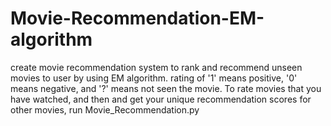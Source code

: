 # Movie-Recommendation-EM-algorithm
create movie recommendation system to rank and recommend unseen movies to user by using EM algorithm.
rating of '1' means positive, '0' means negative, and '?' means not seen the movie.
To rate movies that you have watched, and then and get your unique recommendation scores for other
movies, run Movie_Recommendation.py 
